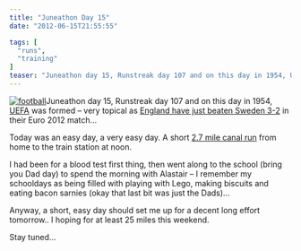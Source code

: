 ```yaml
---
title: "Juneathon Day 15"
date: "2012-06-15T21:55:55"

tags: [
  "runs",
  "training"
]
teaser: "Juneathon day 15, Runstreak day 107 and on this day in 1954, UEFA was formed – very topical as England have just beaten Sweden 3-2 in their Euro 2012 match… Today was an easy day, a very easy day. A short 2.7 mile canal run from home to the train station at noon. I had [&hellip;]\n"
---
```

[![football](football_thumb.jpg "football")](https://kennetrunner.com/wp-content/uploads/2012/06/football.jpg)Juneathon day 15, Runstreak day 107 and on this day in 1954, [UEFA](http://en.wikipedia.org/wiki/UEFA) was formed – very topical as [England have just beaten Sweden 3-2](http://www.bbc.co.uk/sport/0/football/18181790) in their Euro 2012 match…

Today was an easy day, a very easy day. A short [2.7 mile canal run](http://runkeeper.com/user/kjhughes/activity/95291934) from home to the train station at noon.

I had been for a blood test first thing, then went along to the school (bring you Dad day) to spend the morning with Alastair – I remember my schooldays as being filled with playing with Lego, making biscuits and eating bacon sarnies (okay that last bit was just the Dads)…

Anyway, a short, easy day should set me up for a decent long effort tomorrow.. I hoping for at least 25 miles this weekend.

Stay tuned…
